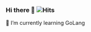 ### Hi there 👋 ![Hits](https://hitcounter.pythonanywhere.com/count/tag.svg?url=https%3A%2F%2Fgithub.com%2Fccortezaguilera%2Fccortezaguilera)
🌱 I’m currently learning GoLang
<!--
**ccortezaguilera/ccortezaguilera** is a ✨ _special_ ✨ repository because its `README.md` (this file) appears on your GitHub profile.

Here are some ideas to get you started:

- 🔭 I’m currently working on ...
- 🌱 I’m currently learning ...
- 👯 I’m looking to collaborate on ...
- 🤔 I’m looking for help with ...
- 💬 Ask me about ...
- 📫 How to reach me: ...
- 😄 Pronouns: ...
- ⚡ Fun fact: ...
-->
